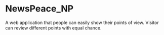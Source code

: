 # NewsPeace_NP
A web application that people can easily show their points of view. Visitor can review different points with equal chance.
